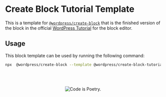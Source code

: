 # Create Block Tutorial Template

This is a template for [`@wordpress/create-block`](/packages/create-block/README.md) that is the finished version of the block in the official [WordPress Tutorial](/docs/getting-started/create-block/README.md) for the block editor.

## Usage

This block template can be used by running the following command:

```bash
npx  @wordpress/create-block --template @wordpress/create-block-tutorial-template
```

<br/><br/><p align="center"><img src="https://s.w.org/style/images/codeispoetry.png?1" alt="Code is Poetry." /></p>
